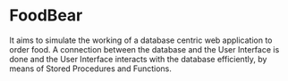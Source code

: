 # FoodBear

It aims to simulate the working of a database centric web application to order food. A connection between the database and the User Interface is done and the User Interface interacts with the database efficiently, by means of Stored Procedures and Functions.
